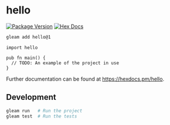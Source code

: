 # hello

[![Package Version](https://img.shields.io/hexpm/v/hello)](https://hex.pm/packages/hello)
[![Hex Docs](https://img.shields.io/badge/hex-docs-ffaff3)](https://hexdocs.pm/hello/)

```sh
gleam add hello@1
```
```gleam
import hello

pub fn main() {
  // TODO: An example of the project in use
}
```

Further documentation can be found at <https://hexdocs.pm/hello>.

## Development

```sh
gleam run   # Run the project
gleam test  # Run the tests
```
